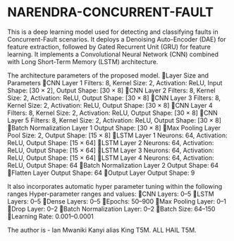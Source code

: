 # NARENDRA-CONCURRENT-FAULT
This is a deep learning model used for detecting and classifying faults in Concurrent-Fault scenarios.
It deploys a Denoising Auto-Encoder (DAE) for feature extraction, followed by Gated Recurrent Unit (GRU) for feature learning.
It implements a Convolutional Neural Network (CNN) combined with Long Short-Term Memory (LSTM) architecture.

The architecture parameters of the proposed model.
    Layer Size and Parameters 
    CNN Layer 1 Filters: 8, Kernel Size: 2, Activation: ReLU, Input Shape: [30 × 2], Output Shape: [30 × 8] 
    CNN Layer 2 Filters: 8, Kernel Size: 2, Activation: ReLU, Output Shape: [30 × 8] 
    CNN Layer 3 Filters: 8, Kernel Size: 2, Activation: ReLU, Output Shape: [30 × 8] 
    CNN Layer 4 Filters: 8, Kernel Size: 2, Activation: ReLU, Output Shape: [30 × 8] 
    CNN Layer 5 Filters: 8, Kernel Size: 2, Activation: ReLU, Output Shape: [30 × 8] 
    Batch Normalization Layer 1 Output Shape: [30 × 8] 
    Max Pooling Layer Pool Size: 2, Output Shape: [15 × 8] 
    LSTM Layer 1 Neurons: 64, Activation: ReLU, Output Shape: [15 × 64] 
    LSTM Layer 2 Neurons: 64, Activation: ReLU, Output Shape: [15 × 64] 
    LSTM Layer 3 Neurons: 64, Activation: ReLU, Output Shape: [15 × 64] 
    LSTM Layer 4 Neurons: 64, Activation: ReLU, Output Shape: 64 
    Batch Normalization Layer 2 Output Shape: 64 
    Flatten Layer Output Shape: 64 
    Output Layer Output Shape: 9 


It also incorporates automatic hyper parameter tuning within the following ranges
Hyper-parameter ranges and values: 
    CNN Layers: 0–5 
    LSTM Layers: 0–5 
    Dense Layers: 0–5 
    Epochs: 50–900 
    Max Pooling Layer: 0–1 
    Drop Layer: 0–2 
    Batch Normalization Layer: 0–2 
    Batch Size: 64–150 
    Learning Rate: 0.001–0.0001

The author is - Ian Mwaniki Kanyi alias King T5M. ALL HAIL T5M.

